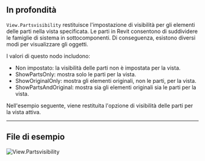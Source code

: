 ## In profondità
`View.Partsvisibility` restituisce l'impostazione di visibilità per gli elementi delle parti nella vista specificata. Le parti in Revit consentono di suddividere le famiglie di sistema in sottocomponenti. Di conseguenza, esistono diversi modi per visualizzare gli oggetti.

I valori di questo nodo includono:
- Non impostato: la visibilità delle parti non è impostata per la vista.
- ShowPartsOnly: mostra solo le parti per la vista.
- ShowOriginalOnly: mostra gli elementi originali, non le parti, per la vista.
- ShowPartsAndOriginal: mostra sia gli elementi originali sia le parti per la vista.

Nell'esempio seguente, viene restituita l'opzione di visibilità delle parti per la vista attiva.
___
## File di esempio

![View.Partsvisibility](./Revit.Elements.Views.View.Partsvisibility_img.jpg)
